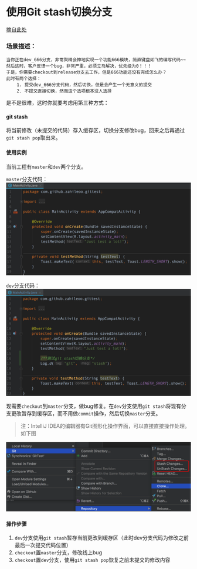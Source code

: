 # 使用Git stash切换分支

[摘自此处](https://blog.csdn.net/qq_32452623/article/details/76100140)

### 场景描述：

```
当你正在dev_666分支，非常聚精会神地实现一个功能666模块，简直键盘如飞的编写代码~~
然后这时，客户反馈一个bug，非常严重，必须立马解决，优先级为0！！！
于是，你需要checkout到release分支去工作，但是666功能还没有完成怎么办？
此时有两个选择：
	1. 提交dev_666分支代码，然后切换，但是会产生一个无意义的提交
	2. 不提交直接切换，然而这个选项根本没人选择
```

是不是很难，这时你就要考虑用第三种方式：

#### git stash
将当前修改（未提交的代码）存入缓存区，切换分支修改bug，回来之后再通过`git stash pop`取出来。


#### 使用实例
当前工程有`master`和`dev`两个分支。

`master`分支代码：
![图片描述](screenshot/git_stash_01.png)

`dev`分支代码：
![图片描述](screenshot/git_stash_02.png)

现需要`checkout`到`master`分支，做bug修复。在`dev`分支使用`git stash`将现有分支更改暂存到缓存区，而不用做`commit`操作，然后切换`master`分支。

> 注：IntelliJ IDEA的编辑器有Git图形化操作界面，可以直接直接操作处理。如下图

![](screenshot/git_stash_03.png)

#### 操作步骤
 1. `dev`分支使用`git stash`暂存当前更改到缓存区（此时dev分支代码为修改之前最后一次提交代码位置）
 2. `checkout`置`master`分支，修改线上bug
 3. `checkout`置`dev`分支，使用`git stash pop`恢复之前未提交的修改内容

 
